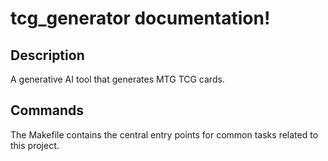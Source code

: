 # tcg_generator documentation!

## Description

A generative AI tool that generates MTG TCG cards.

## Commands

The Makefile contains the central entry points for common tasks related to this project.

